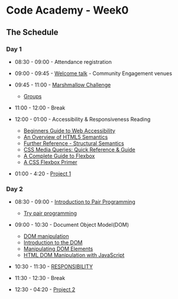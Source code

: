# Code Academy - Week0 

## The Schedule

### Day 1 

* 08:30 - 09:00 - Attendance registration

* 09:00 - 09:45 - [Welcome talk](https://gofile.io/?c=OeulhK) - Community Engagement venues

* 09:45 - 11:00 - [Marshmallow Challenge](https://gist.github.com/mghada/7de804707526c6999e257d36cf2558e9)
  * [Groups](/Marshmallow-Challenge-Groups.md)
* 11:00 - 12:00 - Break 

* 12:00 - 01:00 - Accessibility & Responsiveness Reading
  * [Beginners Guide to Web Accessibility](https://www.a11ymatters.com/article/beginners-guide-to-web-a11y)
  * [An Overview of HTML5 Semantics](https://codepen.io/mi-lee/post/an-overview-of-html5-semantics)
  * [Further Reference - Structural Semantics](https://www.smashingmagazine.com/2013/01/the-importance-of-sections/#the-problem-with-div)
  * [CSS Media Queries: Quick Reference & Guide](https://alligator.io/css/media-queries)
  * [A Complete Guide to Flexbox](https://css-tricks.com/snippets/css/a-guide-to-flexbox)
  * [A CSS Flexbox Primer](https://alligator.io/css/flexbox-primer)

* 01:00 - 4:20 - [Project 1](/project1)


### Day 2 

* 08:30 - 09:00 - [Introduction to Pair Programming](https://www.theodinproject.com/courses/web-development-101/lessons/introduction-to-pair-programming)
  * [Try pair programming](https://blog.developer.atlassian.com/try-pair-programming/)

* 09:00 - 10:30 - Document Object Model(DOM)
  * [DOM manipulation](https://www.theodinproject.com/courses/web-development-101/lessons/dom-manipulation)
  * [Introduction to the DOM](https://developer.mozilla.org/en-US/docs/Web/API/Document_Object_Model/Introduction)
  * [Manipulating DOM Elements](https://plainjs.com/javascript/manipulation/)
  * [HTML DOM Manipulation with JavaScript](https://dev.to/miku86/html-dom-manipulation-with-javascript-g1o)
  
* 10:30 - 11:30 - [RESPONSIBILITY](/responsibility.md)

* 11:30 - 12:30 - Break 

* 12:30 - 04:20 - [Project 2](/project2)
